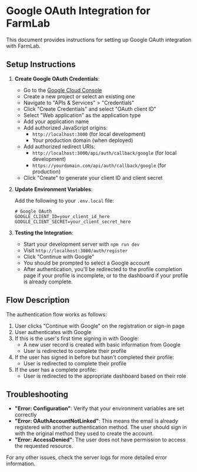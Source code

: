 # Google OAuth Integration for FarmLab

This document provides instructions for setting up Google OAuth integration with FarmLab.

## Setup Instructions

1. **Create Google OAuth Credentials**:

   - Go to the [Google Cloud Console](https://console.cloud.google.com/)
   - Create a new project or select an existing one
   - Navigate to "APIs & Services" > "Credentials"
   - Click "Create Credentials" and select "OAuth client ID"
   - Select "Web application" as the application type
   - Add your application name
   - Add authorized JavaScript origins:
     - `http://localhost:3000` (for local development)
     - Your production domain (when deployed)
   - Add authorized redirect URIs:
     - `http://localhost:3000/api/auth/callback/google` (for local development)
     - `https://yourdomain.com/api/auth/callback/google` (for production)
   - Click "Create" to generate your client ID and client secret

2. **Update Environment Variables**:

   Add the following to your `.env.local` file:

   ```
   # Google OAuth
   GOOGLE_CLIENT_ID=your_client_id_here
   GOOGLE_CLIENT_SECRET=your_client_secret_here
   ```

3. **Testing the Integration**:

   - Start your development server with `npm run dev`
   - Visit `http://localhost:3000/auth/register`
   - Click "Continue with Google"
   - You should be prompted to select a Google account
   - After authentication, you'll be redirected to the profile completion page if your profile is incomplete, or to the dashboard if your profile is already complete.

## Flow Description

The authentication flow works as follows:

1. User clicks "Continue with Google" on the registration or sign-in page
2. User authenticates with Google
3. If this is the user's first time signing in with Google:
   - A new user record is created with basic information from Google
   - User is redirected to complete their profile
4. If the user has signed in before but hasn't completed their profile:
   - User is redirected to complete their profile
5. If the user has a complete profile:
   - User is redirected to the appropriate dashboard based on their role

## Troubleshooting

- **"Error: Configuration"**: Verify that your environment variables are set correctly
- **"Error: OAuthAccountNotLinked"**: This means the email is already registered with another authentication method. The user should sign in with the original method they used to create the account.
- **"Error: AccessDenied"**: The user does not have permission to access the requested resource.

For any other issues, check the server logs for more detailed error information.